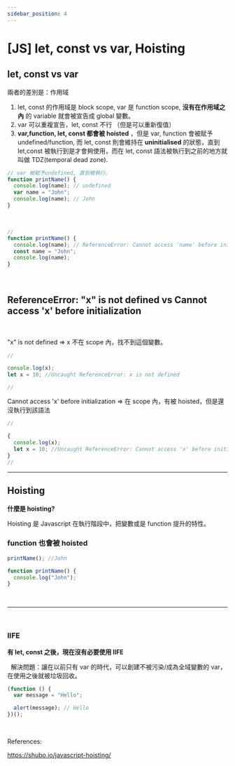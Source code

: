 ```yaml
---
sidebar_position: 4
---
```


# [JS] let, const vs var, Hoisting

## let, const vs var

兩者的差別是：作用域

1. let, const 的作用域是 block scope, var 是 function scope, **沒有在作用域之內** 的 variable 就會被宣告成 global 變數。
2. var 可以重複宣告，let, const 不行 （但是可以重新復值）
3. **var,function, let, const 都會被 hoisted** ，但是 var, function 會被賦予 undefined/function, 而 let, const 則會維持在 **uninitialised** 的狀態，直到 let,const 被執行到是才會夠使用，而在 let, const 語法被執行到之前的地方就叫做 TDZ(temporal dead zone).

```js
// var 被賦予undefined, 直到被執行。
function printName() {
  console.log(name); // undefined
  var name = "John";
  console.log(name); // John
}
```

&nbsp;
&nbsp;

```js
//
function printName() {
  console.log(name); // ReferenceError: Cannot access 'name' before initialization
  const name = "John";
  console.log(name);
}
```

&nbsp;

## ReferenceError: "x" is not defined vs Cannot access 'x' before initialization

&nbsp;

"x" is not defined => x 不在 scope 內，找不到這個變數。

```js
//

console.log(x);
let x = 10; //Uncaught ReferenceError: x is not defined

//
```

Cannot access 'x' before initialization => 在 scope 內，有被 hoisted，但是還沒執行到該語法

```js
//

{
  console.log(x);
  let x = 10; //Uncaught ReferenceError: Cannot access 'x' before initialization
}
//
```

---

## Hoisting

**什麼是 hoisting?**

Hoisting 是 Javascript 在執行階段中，把變數或是 function 提升的特性。

### function 也會被 hoisted

```js
printName(); //John

function printName() {
  console.log("John");
}
```

&nbsp;

---

&nbsp;

### IIFE

**有 let, const 之後，現在沒有必要使用 IIFE**

&nbsp;
解決問題：讓在以前只有 var 的時代，可以創建不被污染/成為全域變數的 var，在使用之後就被垃圾回收。

```js
(function () {
  var message = "Hello";

  alert(message); // Hello
})();
```

&nbsp;

References:

https://shubo.io/javascript-hoisting/
